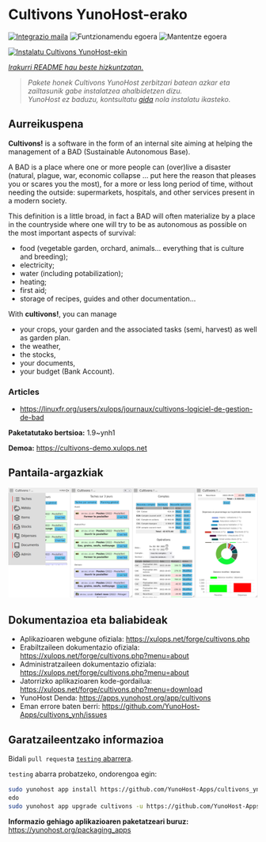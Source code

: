 <!--
Ohart ongi: README hau automatikoki sortu da <https://github.com/YunoHost/apps/tree/master/tools/readme_generator>ri esker
EZ editatu eskuz.
-->

# Cultivons YunoHost-erako

[![Integrazio maila](https://dash.yunohost.org/integration/cultivons.svg)](https://dash.yunohost.org/appci/app/cultivons) ![Funtzionamendu egoera](https://ci-apps.yunohost.org/ci/badges/cultivons.status.svg) ![Mantentze egoera](https://ci-apps.yunohost.org/ci/badges/cultivons.maintain.svg)

[![Instalatu Cultivons YunoHost-ekin](https://install-app.yunohost.org/install-with-yunohost.svg)](https://install-app.yunohost.org/?app=cultivons)

*[Irakurri README hau beste hizkuntzatan.](./ALL_README.md)*

> *Pakete honek Cultivons YunoHost zerbitzari batean azkar eta zailtasunik gabe instalatzea ahalbidetzen dizu.*  
> *YunoHost ez baduzu, kontsultatu [gida](https://yunohost.org/install) nola instalatu ikasteko.*

## Aurreikuspena

__Cultivons!__ is a software in the form of an internal site aiming at helping the management of a BAD (Sustainable Autonomous Base).

A BAD is a place where one or more people can (over)live a disaster (natural, plague, war, economic collapse ... put here the reason that pleases you or scares you the most), for a more or less long period of time, without needing the outside: supermarkets, hospitals, and other services present in a modern society.

This definition is a little broad, in fact a BAD will often materialize by a place in the countryside where one will try to be as autonomous as possible on the most important aspects of survival:

* food (vegetable garden, orchard, animals... everything that is culture and breeding);
* electricity;
* water (including potabilization);
* heating;
* first aid;
* storage of recipes, guides and other documentation...

With __cultivons!__, you can manage 
- your crops, your garden and the associated tasks (semi, harvest) as well as garden plan.
- the weather,
- the stocks,
- your documents,
- your budget (Bank Account).

### Articles
- https://linuxfr.org/users/xulops/journaux/cultivons-logiciel-de-gestion-de-bad


**Paketatutako bertsioa:** 1.9~ynh1

**Demoa:** <https://cultivons-demo.xulops.net>

## Pantaila-argazkiak

![Cultivons(r)en pantaila-argazkia](./doc/screenshots/cultivonsfull.png)

## Dokumentazioa eta baliabideak

- Aplikazioaren webgune ofiziala: <https://xulops.net/forge/cultivons.php>
- Erabiltzaileen dokumentazio ofiziala: <https://xulops.net/forge/cultivons.php?menu=about>
- Administratzaileen dokumentazio ofiziala: <https://xulops.net/forge/cultivons.php?menu=about>
- Jatorrizko aplikazioaren kode-gordailua: <https://xulops.net/forge/cultivons.php?menu=download>
- YunoHost Denda: <https://apps.yunohost.org/app/cultivons>
- Eman errore baten berri: <https://github.com/YunoHost-Apps/cultivons_ynh/issues>

## Garatzaileentzako informazioa

Bidali `pull request`a [`testing` abarrera](https://github.com/YunoHost-Apps/cultivons_ynh/tree/testing).

`testing` abarra probatzeko, ondorengoa egin:

```bash
sudo yunohost app install https://github.com/YunoHost-Apps/cultivons_ynh/tree/testing --debug
edo
sudo yunohost app upgrade cultivons -u https://github.com/YunoHost-Apps/cultivons_ynh/tree/testing --debug
```

**Informazio gehiago aplikazioaren paketatzeari buruz:** <https://yunohost.org/packaging_apps>
